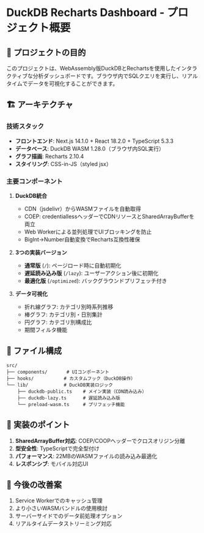 # DuckDB Recharts Dashboard - プロジェクト概要

## 🎯 プロジェクトの目的

このプロジェクトは、WebAssembly版DuckDBとRechartsを使用したインタラクティブな分析ダッシュボードです。ブラウザ内でSQLクエリを実行し、リアルタイムでデータを可視化することができます。

## 🏗️ アーキテクチャ

### 技術スタック
- **フロントエンド**: Next.js 14.1.0 + React 18.2.0 + TypeScript 5.3.3
- **データベース**: DuckDB WASM 1.28.0（ブラウザ内SQL実行）
- **グラフ描画**: Recharts 2.10.4
- **スタイリング**: CSS-in-JS（styled jsx）

### 主要コンポーネント

1. **DuckDB統合**
   - CDN（jsdelivr）からWASMファイルを自動取得
   - COEP: credentiallessヘッダーでCDNリソースとSharedArrayBufferを両立
   - Web Workerによる並列処理でUIブロッキングを防止
   - BigInt→Number自動変換でRecharts互換性確保

2. **3つの実装バージョン**
   - **通常版** (`/`): ページロード時に自動初期化
   - **遅延読み込み版** (`/lazy`): ユーザーアクション後に初期化
   - **最適化版** (`/optimized`): バックグラウンドプリフェッチ付き

3. **データ可視化**
   - 折れ線グラフ: カテゴリ別時系列推移
   - 棒グラフ: カテゴリ別・日別集計
   - 円グラフ: カテゴリ別構成比
   - 期間フィルタ機能

## 📂 ファイル構成

```
src/
├── components/       # UIコンポーネント
├── hooks/           # カスタムフック（DuckDB操作）
└── lib/             # DuckDB実装ロジック
    ├── duckdb-public.ts    # メイン実装（CDN読み込み）
    ├── duckdb-lazy.ts      # 遅延読み込み版
    └── preload-wasm.ts     # プリフェッチ機能
```

## 🔑 実装のポイント

1. **SharedArrayBuffer対応**: COEP/COOPヘッダーでクロスオリジン分離
2. **型安全性**: TypeScriptで完全型付け
3. **パフォーマンス**: 22MBのWASMファイルの読み込み最適化
4. **レスポンシブ**: モバイル対応UI

## 🚀 今後の改善案

1. Service Workerでのキャッシュ管理
2. より小さいWASMバンドルの使用検討
3. サーバーサイドでのデータ前処理オプション
4. リアルタイムデータストリーミング対応